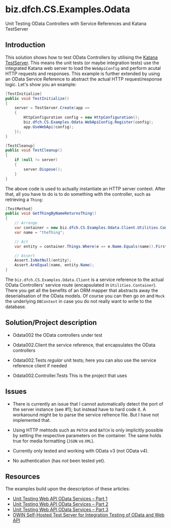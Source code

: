 # biz.dfch.CS.Examples.Odata

Unit Testing OData Controllers with Service References and Katana TestServer

## Introduction

This solution shows how to test OData Controllers by utilising the [Katana TestServer](https://katanaproject.codeplex.com/). This means the unit tests (or maybe integration tests) use the integrated Katana web server to load the `WebApiConfig` and perform acutal HTTP requests and responses. This example is further extended by using an OData Service Reference to abstract the actual HTTP request/response logic. Let's show you an example:

``` csharp
[TestInitialize]
public void TestInitialize()
{
	server = TestServer.Create(app =>
	{
		HttpConfiguration config = new HttpConfiguration();
		biz.dfch.CS.Examples.Odata.WebApiConfig.Register(config);
		app.UseWebApi(config);
	});
}

[TestCleanup]
public void TestCleanup()
{
	if (null != server)
	{
		server.Dispose();
	}
}
```

The above code is used to actually instantiate an HTTP server context. After that, all you have to do is to do something with the controller, such as retrieving a `Thing`:

``` csharp
[TestMethod]
public void GetThingByNameReturnsThing()
{
	// Arrange
	var container = new biz.dfch.CS.Examples.Odata.Client.Utilities.Container(uri);
	var name = "theThing";

	// Act
	var entity = container.Things.Where(e => e.Name.Equals(name)).First();

	// Assert
	Assert.IsNotNull(entity);
	Assert.AreEqual(name, entity.Name);
}
```

The `biz.dfch.CS.Examples.Odata.Client` is a service reference to the actual OData Controllers' service route (encapsulated in `Utilities.Container`). There you get all the benefits of an ORM mapper that abstracts away the deserialisation of the OData models. Of course you can then go on and `Mock` the underlying `DBContext` in case you do not really want to write to the database.

## Solution/Project description

* Odata002
	the OData controllers under test

* Odata002.Client
	the service reference, that encapsulates the OData controllers

* Odata002.Tests
	_regular_ unit tests; here you can also use the service reference client if needed

* Odata002.Controller.Tests
	This is the project that uses 

## Issues

* There is currently an issue that I cannot automatically detect the port of the server instance (see #1); but instead have to hard code it. A workaround might be to parse the service refrence file. But I have not implemented that.

* Using HTTP mehtods such as `PATCH` and `BATCH` is only implicitly possible by setting the respective parameters on the container. The same holds true for media formatting (`JSON` vs `XML`).

* Currently only tested and working with OData v3 (not OData v4).

* No authentication (has not been tested yet).

## Resources

The examples build upon the deescription of these articles:

* [Unit Testing Web API OData Services – Part 1](http://www.rainman-63.com/?p=833)
* [Unit Testing Web API OData Services – Part 2](http://www.rainman-63.com/?p=931)
* [Unit Testing Web API OData Services – Part 3](http://www.rainman-63.com/?p=1001)
* [OWIN Self-Hosted Test Server for Integration Testing of OData and Web API](http://www.cameronjtinker.com/post/2014/10/10/OWIN-Self-Hosted-Test-Server-for-Integration-Testing-of-OData-and-Web-API.aspx)